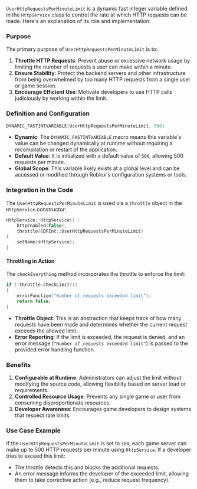 `UserHttpRequestsPerMinuteLimit` is a dynamic fast integer variable defined in the `HttpService` class to control the rate at which HTTP requests can be made. Here's an explanation of its role and implementation:

### **Purpose**
The primary purpose of `UserHttpRequestsPerMinuteLimit` is to:
1. **Throttle HTTP Requests**: Prevent abuse or excessive network usage by limiting the number of requests a user can make within a minute.
2. **Ensure Stability**: Protect the backend servers and other infrastructure from being overwhelmed by too many HTTP requests from a single user or game session.
3. **Encourage Efficient Use**: Motivate developers to use HTTP calls judiciously by working within the limit.

### **Definition and Configuration**
```cpp
DYNAMIC_FASTINTVARIABLE(UserHttpRequestsPerMinuteLimit, 500)
```

- **Dynamic**: The `DYNAMIC_FASTINTVARIABLE` macro means this variable's value can be changed dynamically at runtime without requiring a recompilation or restart of the application.
- **Default Value**: It is initialized with a default value of `500`, allowing 500 requests per minute.
- **Global Scope**: This variable likely exists at a global level and can be accessed or modified through Roblox's configuration systems or tools.

### **Integration in the Code**
The `UserHttpRequestsPerMinuteLimit` is used via a `throttle` object in the `HttpService` constructor:
```cpp
HttpService::HttpService() :
    httpEnabled(false),
    throttle(&DFInt::UserHttpRequestsPerMinuteLimit)
{
    setName(sHttpService);
}
```

#### Throttling in Action
The `checkEverything` method incorporates the throttle to enforce the limit:
```cpp
if (!throttle.checkLimit())
{
    errorFunction("Number of requests exceeded limit");
    return false;
}
```

- **Throttle Object**: This is an abstraction that keeps track of how many requests have been made and determines whether the current request exceeds the allowed limit.
- **Error Reporting**: If the limit is exceeded, the request is denied, and an error message (`"Number of requests exceeded limit"`) is passed to the provided error handling function.

### **Benefits**
1. **Configurable at Runtime**: Administrators can adjust the limit without modifying the source code, allowing flexibility based on server load or requirements.
2. **Controlled Resource Usage**: Prevents any single game or user from consuming disproportionate resources.
3. **Developer Awareness**: Encourages game developers to design systems that respect rate limits.

### **Use Case Example**
If the `UserHttpRequestsPerMinuteLimit` is set to `500`, each game server can make up to 500 HTTP requests per minute using `HttpService`. If a developer tries to exceed this limit:
- The throttle detects this and blocks the additional requests.
- An error message informs the developer of the exceeded limit, allowing them to take corrective action (e.g., reduce request frequency).
